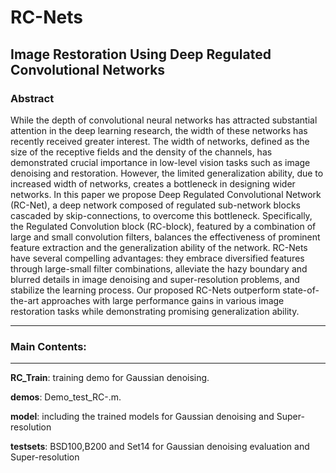 # RC-Nets
## Image Restoration Using Deep Regulated Convolutional Networks

### Abstract

While the depth of convolutional neural networks has attracted substantial attention in the deep learning research, the width of these networks has recently received greater interest. The width of networks, defined as the size of the receptive fields and the density of the channels, has demonstrated crucial importance in low-level vision tasks such as image denoising and restoration. However, the limited generalization ability, due to increased width of networks, creates a bottleneck in designing wider networks. In this paper we propose Deep Regulated Convolutional Network (RC-Net), a deep network composed of regulated sub-network blocks cascaded by skip-connections, to overcome this bottleneck. Specifically, the Regulated Convolution block (RC-block), featured by a combination of large and small convolution filters, balances the effectiveness of prominent feature extraction and the  generalization ability of the network. RC-Nets have several compelling advantages: they embrace diversified features through large-small filter combinations, alleviate the hazy boundary and blurred details in image denoising and super-resolution problems, and stabilize the learning process.  Our proposed RC-Nets outperform state-of-the-art approaches with large performance gains in various image restoration tasks while demonstrating promising generalization ability.


-----------------------------------------------------------------
### Main Contents:
-----------------------------------------------------------------
**RC_Train**: training demo for Gaussian denoising.

**demos**:  Demo_test_RC-.m.

**model**: including the trained models for Gaussian denoising and Super-resolution

**testsets**: BSD100,B200 and Set14 for Gaussian denoising evaluation and Super-resolution

